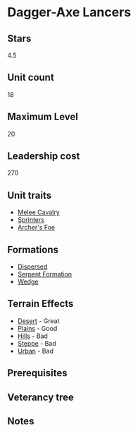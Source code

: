 # Dagger-Axe Lancers

## Stars
4.5

## Unit count
18

## Maximum Level
20

## Leadership cost
270

## Unit traits
* [Melee Cavalry](../../unit-traits/melee-cavalry.md)
* [Sprinters](../../unit-traits/sprinters.md)
* [Archer's Foe](../../unit-traits/archers-foe.md)

## Formations
* [Dispersed](../../formations/dispersed.md)
* [Serpent Formation](../../formations/serpent-formation.md)
* [Wedge](../../formations/wedge.md)

## Terrain Effects
* [Desert](../../terrain-effects/desert) - Great
* [Plains](../../terrain-effects/plains) - Good
* [Hills](../../terrain-effects/hills) - Bad
* [Steppe](../../terrain-effects/steppe) - Bad
* [Urban](../../terrain-effects/urban) - Bad

## Prerequisites

## Veterancy tree

## Notes
